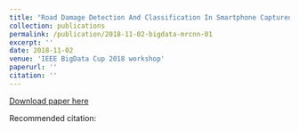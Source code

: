 ```yaml
---
title: "Road Damage Detection And Classification In Smartphone Captured Images Using Mask R-CNN"
collection: publications
permalink: /publication/2018-11-02-bigdata-mrcnn-01
excerpt: ''
date: 2018-11-02
venue: 'IEEE BigData Cup 2018 workshop'
paperurl: ''
citation: ''
---
```


[Download paper here](https://arxiv.org/abs/1811.04535)

Recommended citation: 